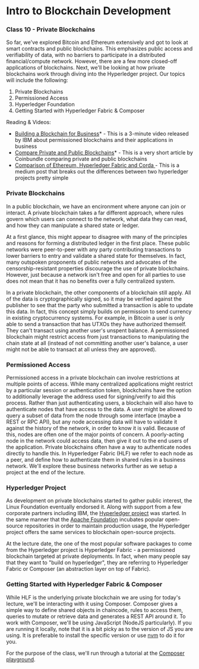 # Intro to Blockchain Development

### Class 10 - Private Blockchains

So far, we've explored Bitcoin and Ethereum extensively and got to look at smart contracts and public blockchains. This emphasizes public access and verifiability of data, with no barriers to participate in a distributed financial/compute network. However, there are a few more closed-off applications of blockchains. Next, we'll be looking at how private blockchains work through diving into the Hyperledger project. Our topics will include the following:

1. Private Blockchains
2. Permissioned Access
3. Hyperledger Foundation
4. Getting Started with Hyperledger Fabric & Composer

Reading & Videos:

- [Building a Blockchain for Business](https://www.youtube.com/watch?v=EKa5Gh9whgU&t=4s)* - This is a 3-minute video released by IBM about permissioned blockchains and their applications in business
- [Compare Private and Public Blockchains](https://medium.com/coinbundle/for-beginners-compare-public-and-private-blockchains-1b048d2d89c3)* - This is a very short article by Coinbundle comparing private and public blockchains
- [Comparison of Ethereum, Hyperledger Fabric and Corda ](https://medium.com/@philippsandner/comparison-of-ethereum-hyperledger-fabric-and-corda-21c1bb9442f6) - This is a medium post that breaks out the differences between two hyperledger projects pretty simple

### Private Blockchains

In a public blockchain, we have an encironment where anyone can join or interact. A private blockchain takes a far different approach, where rules govern which users can connect to the network, what data they can read, and how they can manipulate a shared state or ledger. 

At a first glance, this might appear to disagree with many of the principles and reasons for forming a distributed ledger in the first place. These public networks were peer-to-peer with any party contributing transactions to lower barriers to entry and validate a shared state for themselves. In fact, many outspoken proponents of public networks and advocates of the censorship-resistant properties discourage the use of private blockchains. However, just because a network isn't free and open for all parties to use does not mean that it has no benefits over a fully centralized system.

In a private blockchain, the other components of a blockchain still apply. All of the data is cryptographically signed, so it may be verified against the publisher to see that the party who submitted a transaction is able to update this data. In fact, this concept simply builds on permission to send currency in existing cryptocurrency systems. For example, in Bitcoin a user is only able to send a transaction that has UTXOs they have authorized themself. They can't transact using another user's unspent balance. A permissioned blockchain might restrict access from just transactions to manipulating the chain state at all (instead of not committing another user's balance, a user might not be able to transact at all unless they are approved).

### Permissioned Access

Permissioned access in a private blockchain can involve restrictions at multiple points of access. While many centralized applications might restrict by a particular session or authentication token, blockchains have the option to additionally leverage the address used for signing/verify to aid this process. Rather than just authenticating users, a blockchain will also have to authenticate nodes that have access to the data. A user might be allowed to query a subset of data from the node through some interface (maybe a REST or RPC API), but any node accessing data will have to validate it against the history of the network, in order to know it is valid. Because of this, nodes are often one of the major points of concern. A poorly-acting node in the network could access data, then give it out to the end users of the application. Private blockchains often have a way to authenticate nodes directly to handle this. In Hyperledger Fabric (HLF) we refer to each node as a peer, and define how to authenticate them in shared rules in a business network. We'll explore these business networks further as we setup a project at the end of the lecture.

### Hyperledger Project

As development on private blockchains started to gather public interest, the Linux Foundation eventually endorsed it. Along with support from a few corporate partners including IBM, the [Hyperledger project](https://www.hyperledger.org/) was started. In the same manner that the [Apache Foundation](https://www.apache.org/foundation/) incubates popular open-source repositories in order to maintain production usage, the Hyperledger project offers the same services to blockchain open-source projects.

At the lecture date, the one of the most popular software packages to come from the Hyperledger project is  Hyperledger Fabric - a permissioned blockchain targeted at private deployments. In fact, when many people say that they want to "build on hyperledger", they are referring to Hyperledger Fabric or Composer (an abstraction layer on top of Fabric).

### Getting Started with Hyperledger Fabric & Composer

While HLF is the underlying private blockchain we are using for today's lecture, we'll be interacting with it using Composer. Composer gives a simple way to define shared objects in chaincode, rules to access them, queries to mutate or retrieve data and generates a REST API around it. To work with Composer, we'll be using JavaScript (NodeJS particularly). If you are running it locally, note that it is a bit picky as to the version of JS you are using. It is preferable to install the specific version or use [nvm](https://github.com/creationix/nvm) to do it for you.

For the purpose of the class, we'll run through a tutorial at the [Composer playground](https://composer-playground.mybluemix.net).


